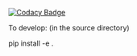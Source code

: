 
[![Codacy Badge](https://api.codacy.com/project/badge/Grade/9f0a5819a68a4cd784004372819c0281)](https://app.codacy.com/app/astrobokonon/ligmos?utm_source=github.com&utm_medium=referral&utm_content=LowellObservatory/ligmos&utm_campaign=Badge_Grade_Settings)

To develop:
(in the source directory)

pip install -e .
